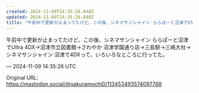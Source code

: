 ```yaml
---
created: 2024-11-09T14:35:26.848Z
updated: 2024-11-09T14:35:26.848Z
title: "午前中で更新が止まってたけど、この後、シネマサンシャイン ららぽーと沼津でUlt[...]"
---
```


<p>午前中で更新が止まってたけど、この後、シネマサンシャイン ららぽーと沼津でUltra 4DX→沼津市立図書館→さわやか 沼津学園通り店→三島駅→三嶋大社→シネマサンシャイン 沼津で4DXって、いろいろなところに行ってた。</p>

&mdash; 2024-11-09 14:35:26 UTC

Original URL: https://mastodon.social/@sakuramochi0/113453493574097768
